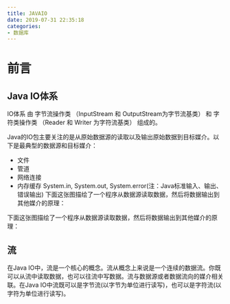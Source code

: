 ```yaml
---
title: JAVAIO
date: 2019-07-31 22:35:18
categories:
- 数据库
---
```


# 前言

## Java IO体系
IO体系 由 
字节流操作类 （InputStream 和 OutputStream为字节流基类） 和 字符类操作类 （Reader 和 Writer 为字符流基类） 组成的。

Java的IO包主要关注的是从原始数据源的读取以及输出原始数据到目标媒介。以下是最典型的数据源和目标媒介：
* 文件
* 管道
* 网络连接
* 内存缓存
System.in, System.out, System.error(注：Java标准输入、输出、错误输出)
下面这张图描绘了一个程序从数据源读取数据，然后将数据输出到其他媒介的原理：

<!--more-->
下面这张图描绘了一个程序从数据源读取数据，然后将数据输出到其他媒介的原理：

## 流
在Java IO中，流是一个核心的概念。流从概念上来说是一个连续的数据流。你既可以从流中读取数据，也可以往流中写数据。流与数据源或者数据流向的媒介相关联。在Java IO中流既可以是字节流(以字节为单位进行读写)，也可以是字符流(以字符为单位进行读写)。